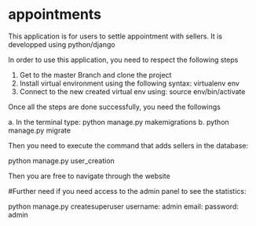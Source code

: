 # appointments
This application is for users to settle appointment with sellers.
It is developped using python/django 

In order to use this application, you need to respect the following steps

1. Get to the master Branch and clone the project
2. Install virtual environment using the following syntax: virtualenv env
3. Connect to the new created virtual env using: source env/bin/activate

Once all the steps are done successfully, you need the followings

a. In the terminal type: python manage.py makemigrations
b. python manage.py migrate

Then you need to execute the command that adds sellers in the database:

python manage.py user_creation

Then you are free to navigate through the website

#Further need if you need access to the admin panel to see the statistics:

python manage.py createsuperuser
username: admin
email:
password: admin 
